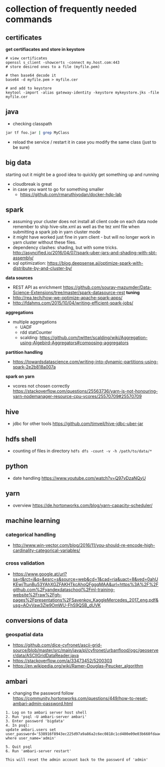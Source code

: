 # collection of frequently needed commands
## certificates
**get certifiacates and store in keystore**
```
# view certificates
openssl s_client -showcerts -connect my.host.com:443
# store desired ones to a file (myfile.pem)

# then base64 decode it
base64 -d myfile.pem > myfile.cer

# and add to keystore
keytool -import -alias gateway-identity -keystore mykeystore.jks -file myfile.cer
```

## java
- checking classpath
```bash
jar tf foo.jar | grep MyClass
```
- reload the service / restart it in case you modify the same class (just to be sure)

## big data
starting out it might be a good idea to quickly get something up and running
- cloudbreak is great
- in case you want to go for something smaller 
  - https://github.com/rmaruthiyodan/docker-hdp-lab
## spark
- assuming your cluster does not install all client code on each data node remember to ship hive-site.xml as well as the tez xml file when submitting a spark job in yarn cluster mode
- it might have worked just fine in yarn client - but will no longer work in yarn cluster without these files.
- dependency clashes: shading, but with some tricks. http://asyncified.io/2016/04/07/spark-uber-jars-and-shading-with-sbt-assembly/
- sql optimization: https://blog.deepsense.ai/optimize-spark-with-distribute-by-and-cluster-by/

**data sources**
- REST API as enrichment https://github.com/sourav-mazumder/Data-Science-Extensions/tree/master/spark-datasource-rest
**tuning**
- http://rea.tech/how-we-optimize-apache-spark-apps/
- http://fdahms.com/2015/10/04/writing-efficient-spark-jobs/


**aggregations**
- multiple aggregations
  - UADF
  - rdd statCounter
  - scalding: https://github.com/twitter/scalding/wiki/Aggregation-using-Algebird-Aggregators#composing-aggregators
  
**partition handling**
- https://towardsdatascience.com/writing-into-dynamic-partitions-using-spark-2e2b818a007a

**spark on yarn**
- vcores not chosen correctly https://stackoverflow.com/questions/25563736/yarn-is-not-honouring-yarn-nodemanager-resource-cpu-vcores/25570709#25570709

## hive 
- jdbc for other tools https://github.com/timveil/hive-jdbc-uber-jar

## hdfs shell

- counting of files in directory `hdfs dfs -count -v -h /path/to/data/*`

## python
- date handling https://www.youtube.com/watch?v=Q97vDzaNQyU


## yarn
- overview https://de.hortonworks.com/blog/yarn-capacity-scheduler/

## machine learning
### categorical handling
- http://www.win-vector.com/blog/2016/11/you-should-re-encode-high-cardinality-categorical-variables/

### cross validation
- https://www.google.at/url?sa=t&rct=j&q=&esrc=s&source=web&cd=1&cad=rja&uact=8&ved=0ahUKEwjTtunBu53YAhXGZFAKHTkcAhoQFggqMAA&url=https%3A%2F%2Fgithub.com%2Fyandexdataschool%2Fml-training-website%2Fraw%2Fgh-pages%2Fpresentations%2FSavenkov_KaggleMercedes_2017_eng.pdf&usg=AOvVaw3Zle9OmWU-FhS9QSB_dUVK

## conversions of data

### geospatial data
- https://github.com/dice-cyfronet/ascii-grid-source/blob/master/src/main/java/pl/cyfronet/urbanflood/ogc/geoserver/data/ASCIIGridDataReader.java
- https://stackoverflow.com/a/33473452/5200303
- https://en.wikipedia.org/wiki/Ramer–Douglas–Peucker_algorithm

## ambari
- changing the password follow https://community.hortonworks.com/questions/449/how-to-reset-ambari-admin-password.html
```
1. Log on to ambari server host shell
2. Run 'psql -U ambari-server ambari'
3. Enter password 'bigdata'
4. In psql:
update ambari.users set user_password='538916f8943ec225d97a9a86a2c6ec0818c1cd400e09e03b660fdaaec4af29ddbb6f2b1033b81b00' where user_name='admin'

5. Quit psql
6. Run 'ambari-server restart'

This will reset the admin account back to the password of 'admin'
```
